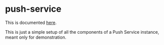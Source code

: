 # push-service

This is documented [here](https://github.com/pushaas/pushaas-docs#component-push-service).

This is just a simple setup of all the components of a Push Service instance, meant only for demonstration.
